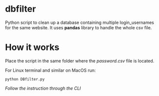 # dbfilter
Python script to clean up a database containing multiple login_usernames for the same website. 
It uses **pandas** library to handle the whole csv file.

# How it works
Place the script in the same folder where the *password.csv* file is located.

For Linux terminal and similar on MacOS run:

```shell
python DBfilter.py
```

*Follow the instruction through the CLI* 

